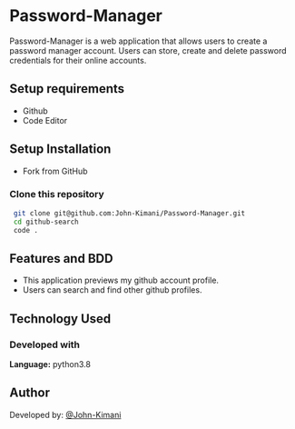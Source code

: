 
# Password-Manager

Password-Manager is a web application that allows users to create a password manager account. Users can store, create and delete password credentials for their online accounts.

## Setup requirements

* Github
* Code Editor

## Setup Installation
* Fork from GitHub
### Clone this repository
```bash
 git clone git@github.com:John-Kimani/Password-Manager.git
 cd github-search
 code .

```
## Features and BDD

- This application previews my github account profile.
- Users can search and find other github profiles.

## Technology Used
### Developed with
**Language:** python3.8

## Author

Developed by: [@John-Kimani](https://github.com/John-Kimani)

